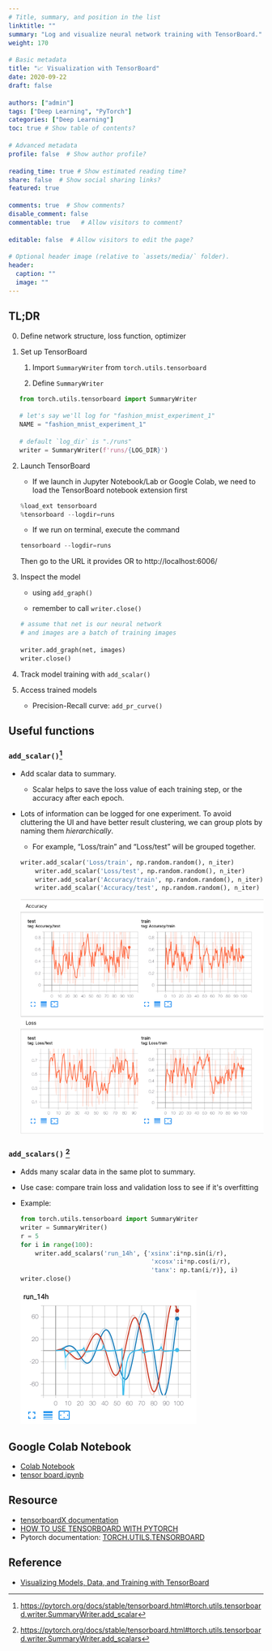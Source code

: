 ```yaml
---
# Title, summary, and position in the list
linktitle: ""
summary: "Log and visualize neural network training with TensorBoard."
weight: 170

# Basic metadata
title: "📈 Visualization with TensorBoard"
date: 2020-09-22
draft: false
 
authors: ["admin"]
tags: ["Deep Learning", "PyTorch"]
categories: ["Deep Learning"]
toc: true # Show table of contents?

# Advanced metadata
profile: false  # Show author profile?

reading_time: true # Show estimated reading time?
share: false  # Show social sharing links?
featured: true

comments: true  # Show comments?
disable_comment: false
commentable: true   # Allow visitors to comment?  

editable: false  # Allow visitors to edit the page?  

# Optional header image (relative to `assets/media/` folder).
header:
  caption: ""
  image: ""
---
```


## TL;DR

0. Define network structure, loss function, optimizer

1. Set up TensorBoard

   1. Import `SummaryWriter` from `torch.utils.tensorboard`

   2. Define `SummaryWriter`

   
```python
   from torch.utils.tensorboard import SummaryWriter
   
   # let's say we'll log for "fashion_mnist_experiment_1"
   NAME = "fashion_mnist_experiment_1"
   
   # default `log_dir` is "./runs"
   writer = SummaryWriter(f'runs/{LOG_DIR}')
   ```
   
2. Launch TensorBoard

   - If we launch in Jupyter Notebook/Lab or Google Colab, we need to load the TensorBoard notebook extension first

   ```python
   %load_ext tensorboard
   %tensorboard --logdir=runs
   ```

   - If we run on terminal, execute the command

   ```python
   tensorboard --logdir=runs
   ```

   Then go to the URL it provides OR to http://localhost:6006/

3. Inspect the model 

   - using `add_graph()` 

   - remember to call `writer.close()`

   

   ```python
   # assume that net is our neural network
   # and images are a batch of training images
   
   writer.add_graph(net, images)
   writer.close()
   ```

4. Track model training with `add_scalar()`

5. Access trained models

   - Precision-Recall curve: `add_pr_curve()`




## Useful functions

### `add_scalar()`[^1]

- Add scalar data to summary.

  - Scalar helps to save the loss value of each training step, or the accuracy after each epoch.

- Lots of information can be logged for one experiment. To avoid cluttering the UI and have better result clustering, we can group plots by naming them *hierarchically*. 

  - For example, “Loss/train” and “Loss/test” will be grouped together.

  ```python
  writer.add_scalar('Loss/train', np.random.random(), n_iter)
      writer.add_scalar('Loss/test', np.random.random(), n_iter)
      writer.add_scalar('Accuracy/train', np.random.random(), n_iter)
      writer.add_scalar('Accuracy/test', np.random.random(), n_iter)
  ```

  <img src="https://raw.githubusercontent.com/EckoTan0804/upic-repo/master/uPic/hier_tags.png" alt="_images/hier_tags.png" style="zoom:80%;" />

### `add_scalars()` [^2]

- Adds many scalar data in the same plot to summary. 

- Use case: compare train loss and validation loss to see if it's overfitting

- Example:

  ```python
  from torch.utils.tensorboard import SummaryWriter
  writer = SummaryWriter()
  r = 5
  for i in range(100):
      writer.add_scalars('run_14h', {'xsinx':i*np.sin(i/r),
                                      'xcosx':i*np.cos(i/r),
                                      'tanx': np.tan(i/r)}, i)
  writer.close()
  ```

  <img src="https://raw.githubusercontent.com/EckoTan0804/upic-repo/master/uPic/add_scalars.png" alt="_images/add_scalars.png" style="zoom:50%;" />



## Google Colab Notebook

- [Colab Notebook](https://colab.research.google.com/drive/16Qsog13Ehj6CWFb4q5VP5GFoKfeoFIlb?authuser=1)
- [tensor board.ipynb](https://colab.research.google.com/drive/1U_htRSmqZFAPKwZ3xoMWixvWHfxPYXPL#scrollTo=kv59lFDZYbwR)

## Resource

- [tensorboardX documentation](https://tensorboardx.readthedocs.io/en/latest/index.html)
- [HOW TO USE TENSORBOARD WITH PYTORCH](https://pytorch.org/tutorials/recipes/recipes/tensorboard_with_pytorch.html)
- Pytorch documentation: [TORCH.UTILS.TENSORBOARD](https://pytorch.org/docs/stable/tensorboard.html)

## Reference

- [Visualizing Models, Data, and Training with TensorBoard](https://pytorch.org/tutorials/intermediate/tensorboard_tutorial.html#)

[^1]: https://pytorch.org/docs/stable/tensorboard.html#torch.utils.tensorboard.writer.SummaryWriter.add_scalar
[^2]: https://pytorch.org/docs/stable/tensorboard.html#torch.utils.tensorboard.writer.SummaryWriter.add_scalars